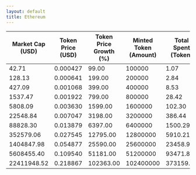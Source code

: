 ```yaml
---
layout: default
title: Ethereum
---
```

| Market Cap (USD) | Token Price (USD) | Token Price Growth (%) | Minted Token (Amount) | Total Spent (Token) | Author Revenue (USD) | Platform Mint Fee (USD) |
|------------------|-------------------|------------------------|-----------------------|--------------------|-------------------------|-------------------------|
| 42.71 | 0.000427 | 99.00 | 100000 | 1.07 | 0.96 | 0.10 |
| 128.13 | 0.000641 | 199.00 | 200000 | 2.84 | 2.56 | 0.26 |
| 427.09 | 0.001068 | 399.00 | 400000 | 8.53 | 7.69 | 0.77 |
| 1537.47 | 0.001922 | 799.00 | 800000 | 28.42 | 25.63 | 2.56 |
| 5808.09 | 0.003630 | 1599.00 | 1600000 | 102.30 | 92.25 | 9.22 |
| 22548.84 | 0.007047 | 3198.00 | 3200000 | 386.44 | 348.49 | 34.85 |
| 88828.30 | 0.013879 | 6397.00 | 6400000 | 1500.29 | 1352.93 | 135.29 |
| 352579.06 | 0.027545 | 12795.00 | 12800000 | 5910.21 | 5329.70 | 532.97 |
| 1404847.98 | 0.054877 | 25590.00 | 25600000 | 23458.93 | 21154.74 | 2115.47 |
| 5608455.40 | 0.109540 | 51181.00 | 51200000 | 93471.87 | 84290.88 | 8429.09 |
| 22411948.52 | 0.218867 | 102363.00 | 102400000 | 373159.84 | 336507.32 | 33650.73 |
